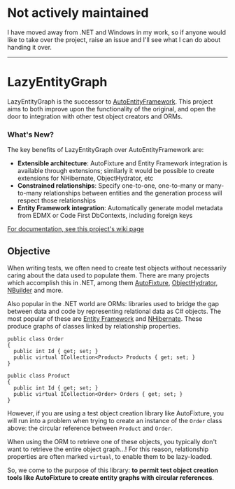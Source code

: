 # Not actively maintained
I have moved away from .NET and Windows in my work, so if anyone would like to take over the project, raise an issue and I'll see what I can do about handing it over.

---

# LazyEntityGraph
LazyEntityGraph is the successor to [AutoEntityFramework](/alexfoxgill/AutoFixture.AutoEntityFramework). This project aims to both improve upon the functionality of the original, and open the door to integration with other test object creators and ORMs.

### What's New?
The key benefits of LazyEntityGraph over AutoEntityFramework are:

- **Extensible architecture**: AutoFixture and Entity Framework integration is available through extensions; similarly it would be possible to create extensions for NHibernate, ObjectHydrator, etc
- **Constrained relationships**: Specify one-to-one, one-to-many or many-to-many relationships between entities and the generation process will respect those relationships
- **Entity Framework integration**: Automatically generate model metadata from EDMX or Code First DbContexts, including foreign keys

[For documentation, see this project's wiki page](/alexfoxgill/LazyEntityGraph/wiki)

## Objective
When writing tests, we often need to create test objects without necessarily caring about the data used to populate them. There are many projects which accomplish this in .NET, among them [AutoFixture](https://github.com/AutoFixture/AutoFixture), [ObjectHydrator](https://github.com/PrintsCharming/ObjectHydrator), [NBuilder](https://github.com/garethdown44/nbuilder) and more.

Also popular in the .NET world are ORMs: libraries used to bridge the gap between data and code by representing relational data as C# objects. The most popular of these are [Entity Framework](https://github.com/aspnet/EntityFrameworkCore) and [NHibernate](https://github.com/nhibernate/nhibernate-core). These produce graphs of classes linked by relationship properties. 

```CSharp
public class Order
{
  public int Id { get; set; }
  public virtual ICollection<Product> Products { get; set; }
}

public class Product
{
  public int Id { get; set; }
  public virtual ICollection<Order> Orders { get; set; }
}
```

However, if you are using a test object creation library like AutoFixture, you will run into a problem when trying to create an instance of the `Order` class above: the circular reference between `Product` and `Order`. 

When using the ORM to retrieve one of these objects, you typically don't want to retrieve the entire object graph...! For this reason, relationship properties are often marked `virtual`, to enable them to be lazy-loaded.

So, we come to the purpose of this library: **to permit test object creation tools like AutoFixture to create entity graphs with circular references**.
